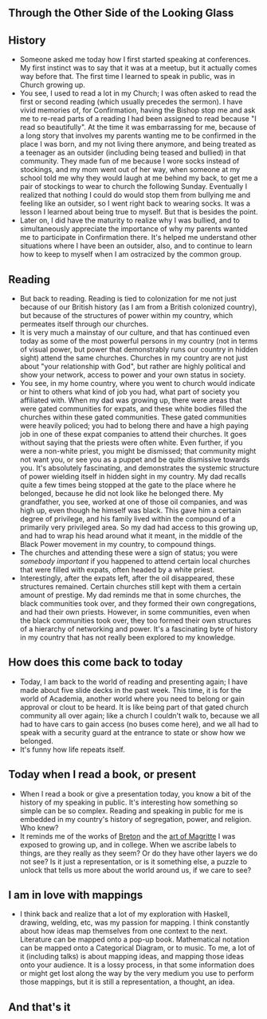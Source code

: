 ## Through the Other Side of the Looking Glass

## History
- Someone asked me today how I first started speaking at conferences. My first instinct was to say that it was 
  at a meetup, but it actually comes way before that. The first time I learned to speak in public, was in Church growing up.
- You see, I used to read a lot in my Church; I was often asked to read the first or second reading (which usually precedes
  the sermon). I have vivid memories of, for Confirmation, having the Bishop stop me and ask me to re-read parts of a
  reading I had been assigned to read because "I read so beautifully". At the time it was embarrassing for me, because
  of a long story that involves my parents wanting me to be confirmed in the place I was born, and my not living there
  anymore, and being treated as a teenager as an outsider (including being teased and bullied) in that community. 
  They made fun of me because I wore socks instead of stockings, and my mom went out of her way, when someone at my school
  told me why they would laugh at me behind my back, to get me a pair of stockings to wear to church the following Sunday.
  Eventually I realized that nothing I could do would stop them from bullying me and feeling like an outsider, so I went right
  back to wearing socks. It was a lesson I learned about being true to myself. But that is besides the point. 
- Later on, I did have the maturity to realize why I was bullied, and to simultaneously appreciate the importance of why
  my parents wanted me to participate in Confirmation there. It's helped me understand other situations where I have been an 
  outsider, also, and to continue to learn how to keep to myself when I am ostracized by the common group. 
  
## Reading
- But back to reading. Reading is tied to colonization for me not just because of our British history (as I am from a British colonized country),
  but because of the structures of power within my country, which permeates itself through our churches. 
- It is very much a mainstay of our culture, and that has continued even today as some of the most powerful persons in
  my country (not in terms of visual power, but power that demonstrably runs our country in hidden sight) attend the 
  same churches. Churches in my country are not just about "your relationship with God", but rather are highly 
  political and show your network, access to power and your own status in society.
- You see, in my home country, where you went to church would indicate or hint to others what kind of job you had,
  what part of society you affiliated with. When my dad was growing up, there were areas that were gated communities
  for expats, and these white bodies filled the churches within these gated communities. These gated communities were 
  heavily policed; you had to belong there and have a high paying job in one of these expat companies to attend their churches. 
  It goes without saying that the priests were often white. Even further, if you were a non-white priest, you might be 
  dismissed; that community might not want you, or see you as a puppet and be quite dismissive towards you. It's absolutely
  fascinating, and demonstrates the systemic structure of power wielding itself in hidden sight in my country.
  My dad recalls quite a few times being stopped at the gate to the place 
  where he belonged, because he did not look like he belonged there. My grandfather, you see, worked at one of those
  oil companies, and was high up, even though he himself was black. This gave him a certain degree of privilege, and
  his family lived within the compound of a primarily very privileged area. So my dad had access to this growing up,
  and had to wrap his head around what it meant, in the middle of the Black Power movement in my country, to compound things.
- The churches and attending these
  were a sign of status; you were *somebody important* if you happened to attend certain local churches that were filled
  with expats, often headed by a white priest. 
- Interestingly, after the expats left, after the oil disappeared, these structures remained. Certain churches still kept
  with them a certain amount of prestige. My dad reminds me that in some churches, the black communities took over, 
  and they formed their own congregations, and had their own priests. However, in some communities, even when the black
  communities took over, they too formed their own structures of a hierarchy of networking and power. 
  It's a fascinating byte of history in
  my country that has not really been explored to my knowledge.
  
## How does this come back to today
- Today, I am back to the world of reading and presenting again; I have made about five slide decks in the past week. 
  This time, it is for the world of Academia, another world where you need to belong or gain approval or clout to be heard. 
  It is like being part of that gated church community all over again; like a church I couldn't walk to, because we all 
  had to have cars to gain access (no buses come here), and we all had to speak with a security guard at the entrance to state or show how we belonged.
- It's funny how life repeats itself.

## Today when I read a book, or present
- When I read a book or give a presentation today, you know a bit of the history of my speaking in public. It's interesting
  how something so simple can be so complex. Reading and speaking in public for me is embedded in my country's history of segregation, power, and
  religion. Who knew?
- It reminds me of the works of [Breton](https://en.wikipedia.org/wiki/Andr%C3%A9_Breton) and the [art of Magritte](https://en.wikipedia.org/wiki/The_Treachery_of_Images) I was exposed to growing up, and in college. When we ascribe labels to things, are they
  really as they seem? Or do they have other layers we do not see? Is it just a representation, or is it something else, a puzzle to unlock that tells
  us more about the world around us, if we care to see?
  
## I am in love with mappings
- I think back and realize that a lot of my exploration with Haskell, drawing, welding, etc, was my passion for mapping. I think constantly about
  how ideas map themselves from one context to the next. Literature can be mapped onto a pop-up book. Mathematical notation can be mapped onto a Categorical
  Diagram, or to music. To me, a lot of it (including talks) is about mapping ideas, and mapping those ideas onto your audience. It is a lossy process, 
  in that some information does or might get lost along the way by the very medium you use to perform those mappings, but it is still a representation,
  a thought, an idea.

## And that's it
  
  
  
